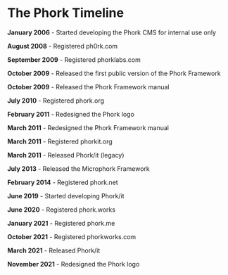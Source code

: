 # The Phork Timeline

**January 2006** - Started developing the Phork CMS for internal use only

**August 2008** - Registered ph0rk.com

**September 2009** - Registered phorklabs.com

**October 2009** - Released the first public version of the Phork Framework

**October 2009** - Released the Phork Framework manual

**July 2010** - Registered phork.org

**February 2011** - Redesigned the Phork logo

**March 2011** - Redesigned the Phork Framework manual

**March 2011** - Registered phorkit.org

**March 2011** - Released Phork/it (legacy)

**July 2013** - Released the Microphork Framework

**February 2014** - Registered phork.net

**June 2019** - Started developing Phork/it

**June 2020** - Registered phork.works

**January 2021** - Registered phork.me

**October 2021** - Registered phorkworks.com

**March 2021** - Released Phork/it

**November 2021** - Redesigned the Phork logo
